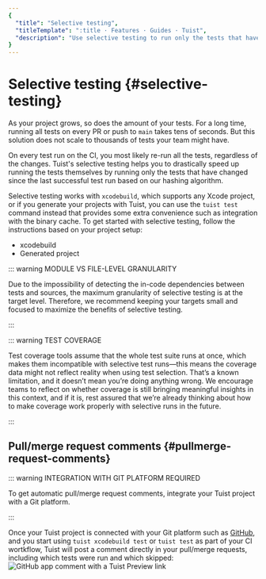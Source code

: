 ```yaml
---
{
  "title": "Selective testing",
  "titleTemplate": ":title · Features · Guides · Tuist",
  "description": "Use selective testing to run only the tests that have changed since the last successful test run."
}
---
```

# Selective testing {#selective-testing}

As your project grows, so does the amount of your tests. For a long time,
running all tests on every PR or push to `main` takes tens of seconds. But this
solution does not scale to thousands of tests your team might have.

On every test run on the CI, you most likely re-run all the tests, regardless of
the changes. Tuist's selective testing helps you to drastically speed up running
the tests themselves by running only the tests that have changed since the last
successful test run based on our
<LocalizedLink href="/guides/features/projects/hashing">hashing
algorithm</LocalizedLink>.

Selective testing works with `xcodebuild`, which supports any Xcode project, or
if you generate your projects with Tuist, you can use the `tuist test` command
instead that provides some extra convenience such as integration with the
<LocalizedLink href="/guides/features/cache">binary cache</LocalizedLink>. To
get started with selective testing, follow the instructions based on your
project setup:

- <LocalizedLink href="/guides/features/selective-testing/xcode-project">xcodebuild</LocalizedLink>
- <LocalizedLink href="/guides/features/selective-testing/generated-project">Generated
  project</LocalizedLink>

::: warning MODULE VS FILE-LEVEL GRANULARITY
<!-- -->
Due to the impossibility of detecting the in-code dependencies between tests and
sources, the maximum granularity of selective testing is at the target level.
Therefore, we recommend keeping your targets small and focused to maximize the
benefits of selective testing.
<!-- -->
:::

::: warning TEST COVERAGE
<!-- -->
Test coverage tools assume that the whole test suite runs at once, which makes
them incompatible with selective test runs—this means the coverage data might
not reflect reality when using test selection. That’s a known limitation, and it
doesn’t mean you’re doing anything wrong. We encourage teams to reflect on
whether coverage is still bringing meaningful insights in this context, and if
it is, rest assured that we’re already thinking about how to make coverage work
properly with selective runs in the future.
<!-- -->
:::


## Pull/merge request comments {#pullmerge-request-comments}

::: warning INTEGRATION WITH GIT PLATFORM REQUIRED
<!-- -->
To get automatic pull/merge request comments, integrate your
<LocalizedLink href="/guides/server/accounts-and-projects">Tuist
project</LocalizedLink> with a
<LocalizedLink href="/guides/server/authentication">Git
platform</LocalizedLink>.
<!-- -->
:::

Once your Tuist project is connected with your Git platform such as
[GitHub](https://github.com), and you start using `tuist xcodebuild test` or
`tuist test` as part of your CI wortkflow, Tuist will post a comment directly in
your pull/merge requests, including which tests were run and which skipped:
![GitHub app comment with a Tuist Preview
link](/images/guides/features/selective-testing/github-app-comment.png)
